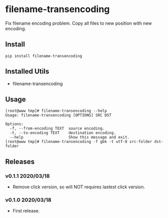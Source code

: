 # filename-transencoding

Fix filename encoding problem. Copy all files to new position with new encoding.

## Install

```shell
pip install filename-transencoding
```

## Installed Utils

- filename-transencoding

## Usage

```shell
[root@www tmp]# filename-transencoding --help
Usage: filename-transencoding [OPTIONS] SRC DST

Options:
  -f, --from-encoding TEXT  source encoding.
  -t, --to-encoding TEXT    destination encoding.
  --help                    Show this message and exit.
[root@www tmp]# filename-transencoding -f gbk -t utf-8 src-folder dst-folder

```

## Releases

### v0.1.1 2020/03/18

- Remove click version, so will NOT requires lastest click version.

### v0.1.0 2020/03/18

- First release.